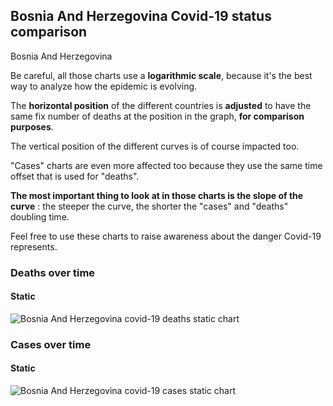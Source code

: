 ## Bosnia And Herzegovina Covid-19 status comparison 

Bosnia And Herzegovina



Be careful, all those charts use a **logarithmic scale**, because it's the best way to analyze how the epidemic is evolving.
 
The **horizontal position** of the different countries is **adjusted** to have the same fix number of deaths at the position in the graph, **for comparison purposes**.

The vertical position of the different curves is of course impacted too.

"Cases" charts are even more affected too because they use the same time offset that is used for "deaths".

**The most important thing to look at in those charts is the slope of the curve** : the steeper the curve, the shorter the "cases" and "deaths" doubling time.

Feel free to use these charts to raise awareness about the danger Covid-19 represents. 


 
### Deaths over time
 
#### Static
![Bosnia And Herzegovina covid-19 deaths static chart](https://raw.githubusercontent.com/madlag/coronavirus_study/master/notebooks/graphs/2020-03-27/countries/Bosnia_And_Herzegovina/2020-03-27_Bosnia_And_Herzegovina_deaths.png "Bosnia And Herzegovina covid-19 deaths static chart")   

 
### Cases over time
 
#### Static
![Bosnia And Herzegovina covid-19 cases static chart](https://raw.githubusercontent.com/madlag/coronavirus_study/master/notebooks/graphs/2020-03-27/countries/Bosnia_And_Herzegovina/2020-03-27_Bosnia_And_Herzegovina_cases.png "Bosnia And Herzegovina covid-19 cases static chart")   

